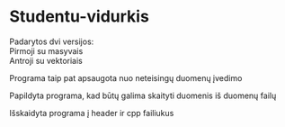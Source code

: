 # Studentu-vidurkis

Padarytos dvi versijos:<br>
Pirmoji su masyvais<br>
Antroji su vektoriais

Programa taip pat apsaugota nuo neteisingų duomenų įvedimo

Papildyta programa, kad būtų galima skaityti duomenis iš duomenų failų
 
Išskaidyta programa į header ir cpp failiukus
